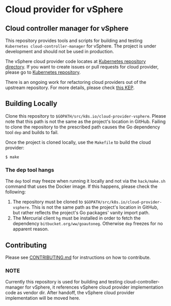 # Cloud provider for vSphere

## Cloud controller manager for vSphere

This repository provides tools and scripts for building and testing `Kubernetes cloud-controller-manager` for vSphere. The project is under development and should not be used in production.

The vSphere cloud provider code locates at [Kubernetes repository directory](https://github.com/kubernetes/kubernetes/tree/master/pkg/cloudprovider/providers/vsphere). If you want to create issues or pull requests for cloud provider, please go to [Kubernetes repository](https://github.com/kubernetes/kubernetes).

There is an ongoing work for refactoring cloud providers out of the upstream repository. For more details, please check [this KEP](https://github.com/kubernetes/community/blob/master/keps/sig-cloud-provider/0002-cloud-controller-manager.md).

## Building Locally

Clone this repository to `$GOPATH/src/k8s.io/cloud-provider-vsphere`. Please note that this path is not the same as the project's location in GitHub. Failing to clone the repository to the prescribed path causes the Go dependency tool `dep` and builds to fail.

Once the project is cloned locally, use the `Makefile` to build the cloud provider:

```shell
$ make
```

### The dep tool hangs
The `dep` tool may freeze when running it locally and not via the `hack/make.sh` command that uses the Docker image. If this happens, please check the following:

1. The repository must be cloned to `$GOPATH/src/k8s.io/cloud-provider-vsphere`. This is not the same path as the project's location in GitHub, but rather reflects the project's Go packages' vanity import path.
2. The Mercurial client `hg` must be installed in order to fetch the dependency `bitbucket.org/ww/goautoneg`. Otherwise `dep` freezes for no apparent reason.

## Contributing

Please see [CONTRIBUTING.md](CONTRIBUTING.md) for instructions on how to contribute.

### NOTE
Currently this repository is used for building and testing cloud-controller-manager for vSphere, it references vSphere cloud provider implementation code as vendor dir. After handoff, the vSphere cloud provider implementation will be moved here.
